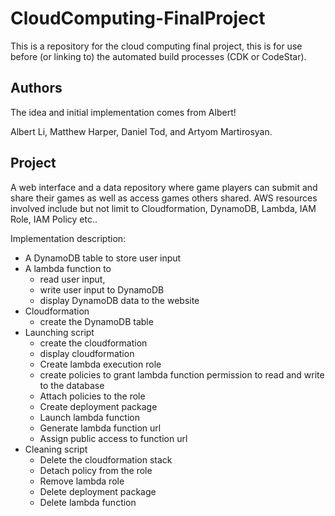 # CloudComputing-FinalProject
 This is a repository for the cloud computing final project, this is for use before (or linking to) the automated build processes (CDK or CodeStar).

## Authors
The idea and initial implementation comes from Albert!

Albert Li, Matthew Harper, Daniel Tod, and Artyom Martirosyan. 

## Project

A web interface and a data repository where game players can submit and share their games as well as access games others shared. AWS resources involved include but not limit to Cloudformation, DynamoDB, Lambda, IAM Role, IAM Policy etc..

Implementation description: 
* A DynamoDB table to store user input
* A lambda function to 
   * read user input, 
   * write user input to DynamoDB
   * display DynamoDB data to the website
* Cloudformation 
   * create the DynamoDB table
* Launching script
   * create the cloudformation
   * display cloudformation
   * Create lambda execution role 
   * create policies to grant lambda function permission to read and write to the database 
   * Attach policies to the role
   * Create deployment package
   * Launch lambda function
   * Generate lambda function url
   * Assign public access to function url
 * Cleaning script
   * Delete the cloudformation stack
   * Detach policy from the role
   * Remove lambda role
   * Delete deployment package
   * Delete lambda function




